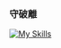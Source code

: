 ### 守破離
[![My Skills](https://skillicons.dev/icons?i=aws,docker,figma,graphql,materialui,nestjs,prisma,react,supabase)](https://skillicons.dev)

